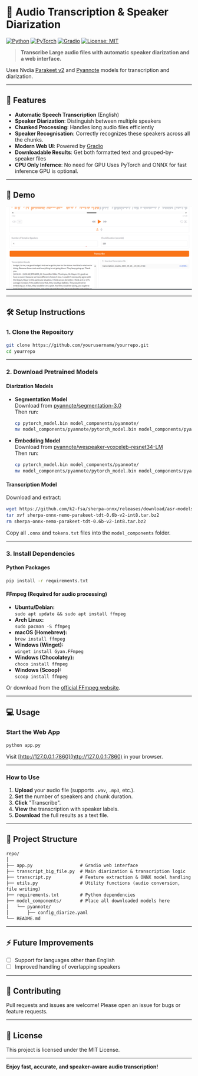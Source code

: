 # 🎤 Audio Transcription & Speaker Diarization

[![Python](https://img.shields.io/badge/Python-3.8%2B-blue?logo=python)](https://www.python.org/)
[![PyTorch](https://img.shields.io/badge/PyTorch-Enabled-EE4C2C?logo=pytorch)](https://pytorch.org/)
[![Gradio](https://img.shields.io/badge/Gradio-UI-FF6F00?logo=gradio)](https://gradio.app/)
[![License: MIT](https://img.shields.io/badge/License-MIT-green.svg)](LICENSE)

> **Transcribe Large audio files with automatic speaker diarization and a  web interface.**

Uses Nvdia [Parakeet v2](https://huggingface.co/nvidia/parakeet-tdt-0.6b-v2) and [Pyannote](https://huggingface.co/pyannote/speaker-diarization-3.1) models for transcription and diarization.

---

## 🚀 Features

- **Automatic Speech Transcription** (English)
- **Speaker Diarization**: Distinguish between multiple speakers
- **Chunked Processing**: Handles long audio files efficiently
- **Speaker Recognisation**: Correctly recognizes these speakers across all the chunks.  
- **Modern Web UI**: Powered by [Gradio](https://gradio.app/)
- **Downloadable Results**: Get both formatted text and grouped-by-speaker files
- **CPU Only Infernce**: No need for GPU Uses PyTorch and ONNX for fast inference GPU is optional.

---

## 📸 Demo

![Screenshot](image.png)

---

## 🛠️ Setup Instructions

### 1. Clone the Repository

```bash
git clone https://github.com/yourusername/yourrepo.git
cd yourrepo
```

---

### 2. Download Pretrained Models

#### **Diarization Models**

- **Segmentation Model**  
  Download from [pyannote/segmentation-3.0](https://huggingface.co/pyannote/segmentation-3.0/blob/main/pytorch_model.bin)  
  Then run:
  ```bash
  cp pytorch_model.bin model_components/pyannote/
  mv model_components/pyannote/pytorch_model.bin model_components/pyannote/segmentation-3.0.bin
  ```

- **Embedding Model**  
  Download from [pyannote/wespeaker-voxceleb-resnet34-LM](https://huggingface.co/pyannote/wespeaker-voxceleb-resnet34-LM/blob/main/pytorch_model.bin)  
  Then run:
  ```bash
  cp pytorch_model.bin model_components/pyannote/
  mv model_components/pyannote/pytorch_model.bin model_components/pyannote/wespeaker-voxceleb-resnet34-LM.bin
  ```

#### **Transcription Model**

Download and extract:
```bash
wget https://github.com/k2-fsa/sherpa-onnx/releases/download/asr-models/sherpa-onnx-nemo-parakeet-tdt-0.6b-v2-int8.tar.bz2
tar xvf sherpa-onnx-nemo-parakeet-tdt-0.6b-v2-int8.tar.bz2
rm sherpa-onnx-nemo-parakeet-tdt-0.6b-v2-int8.tar.bz2
```
Copy all `.onnx` and `tokens.txt` files into the `model_components` folder.

---

### 3. Install Dependencies

#### **Python Packages**

```bash
pip install -r requirements.txt
```

#### **FFmpeg (Required for audio processing)**

- **Ubuntu/Debian:**  
  `sudo apt update && sudo apt install ffmpeg`
- **Arch Linux:**  
  `sudo pacman -S ffmpeg`
- **macOS (Homebrew):**  
  `brew install ffmpeg`
- **Windows (Winget):**  
  `winget install Gyan.FFmpeg`
- **Windows (Chocolatey):**  
  `choco install ffmpeg`
- **Windows (Scoop):**  
  `scoop install ffmpeg`

Or download from the [official FFmpeg website](https://ffmpeg.org/download.html).

---

## 💻 Usage

### **Start the Web App**

```bash
python app.py
```

Visit [http://127.0.0.1:7860](http://127.0.0.1:7860) in your browser.

---

### **How to Use**

1. **Upload** your audio file (supports `.wav`, `.mp3`, etc.).
2. **Set** the number of speakers and chunk duration.
3. **Click** "Transcribe".
4. **View** the transcription with speaker labels.
5. **Download** the full results as a text file.

---

## 📂 Project Structure

```
repo/
│
├── app.py                  # Gradio web interface
├── transcript_big_file.py  # Main diarization & transcription logic
├── transcript.py           # Feature extraction & ONNX model handling
├── utils.py                # Utility functions (audio conversion, file writing)
├── requirements.txt        # Python dependencies
├── model_components/       # Place all downloaded models here
│   └── pyannote/
│       ├── config_diarize.yaml
└── README.md
```

---

## ⚡ Future Improvements

- [ ] Support for languages other than English
- [ ] Improved handling of overlapping speakers

---

## 🤝 Contributing

Pull requests and issues are welcome! Please open an issue for bugs or feature requests.

---

## 📄 License

This project is licensed under the MIT License.

---

**Enjoy fast, accurate, and speaker-aware audio transcription!**
